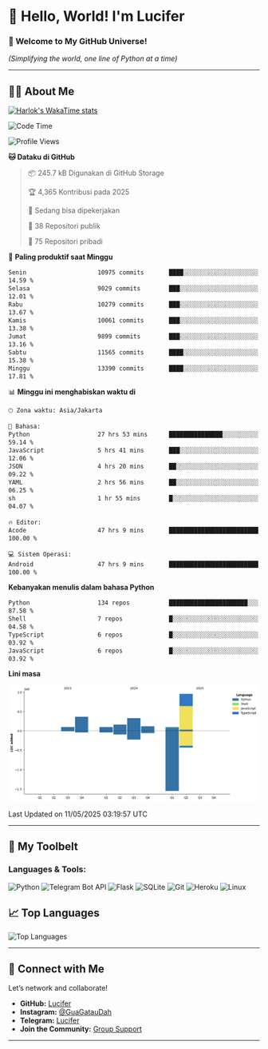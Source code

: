 # 👋 Hello, World! I'm Lucifer 

### 🚀 Welcome to My GitHub Universe!  
*(Simplifying the world, one line of Python at a time)*  

---

## 🧑‍💻 About Me


[![Harlok's WakaTime stats](https://github-readme-stats.vercel.app/api/wakatime?username=LuciferReborns)](https://github.com/jonesroot/github-readme-stats)


<!--START_SECTION:waka-->
![Code Time](http://img.shields.io/badge/Code%20Time-165%20hrs%2045%20mins-blue)

![Profile Views](http://img.shields.io/badge/Profil%20dilihat-8-blue)

**🐱 Dataku di GitHub** 

> 📦 245.7 kB Digunakan di GitHub Storage 
 > 
> 🏆 4,365 Kontribusi pada 2025
 > 
> 💼 Sedang bisa dipekerjakan
 > 
> 📜 38 Repositori publik 
 > 
> 🔑 75 Repositori pribadi 
 > 
📅 **Paling produktif saat Minggu** 

```text
Senin                    10975 commits       ████░░░░░░░░░░░░░░░░░░░░░   14.59 % 
Selasa                   9029 commits        ███░░░░░░░░░░░░░░░░░░░░░░   12.01 % 
Rabu                     10279 commits       ███░░░░░░░░░░░░░░░░░░░░░░   13.67 % 
Kamis                    10061 commits       ███░░░░░░░░░░░░░░░░░░░░░░   13.38 % 
Jumat                    9899 commits        ███░░░░░░░░░░░░░░░░░░░░░░   13.16 % 
Sabtu                    11565 commits       ████░░░░░░░░░░░░░░░░░░░░░   15.38 % 
Minggu                   13390 commits       ████░░░░░░░░░░░░░░░░░░░░░   17.81 % 
```


📊 **Minggu ini menghabiskan waktu di** 

```text
🕑︎ Zona waktu: Asia/Jakarta

💬 Bahasa: 
Python                   27 hrs 53 mins      ███████████████░░░░░░░░░░   59.14 % 
JavaScript               5 hrs 41 mins       ███░░░░░░░░░░░░░░░░░░░░░░   12.06 % 
JSON                     4 hrs 20 mins       ██░░░░░░░░░░░░░░░░░░░░░░░   09.22 % 
YAML                     2 hrs 56 mins       ██░░░░░░░░░░░░░░░░░░░░░░░   06.25 % 
sh                       1 hr 55 mins        █░░░░░░░░░░░░░░░░░░░░░░░░   04.07 % 

🔥 Editor: 
Acode                    47 hrs 9 mins       █████████████████████████   100.00 % 

💻 Sistem Operasi: 
Android                  47 hrs 9 mins       █████████████████████████   100.00 % 
```

**Kebanyakan menulis dalam bahasa Python** 

```text
Python                   134 repos           ██████████████████████░░░   87.58 % 
Shell                    7 repos             █░░░░░░░░░░░░░░░░░░░░░░░░   04.58 % 
TypeScript               6 repos             █░░░░░░░░░░░░░░░░░░░░░░░░   03.92 % 
JavaScript               6 repos             █░░░░░░░░░░░░░░░░░░░░░░░░   03.92 % 
```



**Lini masa**

![Lines of Code chart](https://raw.githubusercontent.com/jonesroot/jonesroot/main/assets/bar_graph.png)


 Last Updated on 11/05/2025 03:19:57 UTC
<!--END_SECTION:waka-->

---


## 🧰 My Toolbelt  

### Languages & Tools:  
![Python](https://img.shields.io/badge/-Python-3776AB?style=flat-square&logo=python&logoColor=white) ![Telegram Bot API](https://img.shields.io/badge/-Telegram%20Bot%20API-2CA5E0?style=flat-square&logo=telegram&logoColor=white) ![Flask](https://img.shields.io/badge/-Flask-000000?style=flat-square&logo=flask&logoColor=white) ![SQLite](https://img.shields.io/badge/-SQLite-003B57?style=flat-square&logo=sqlite&logoColor=white) ![Git](https://img.shields.io/badge/-Git-F05032?style=flat-square&logo=git&logoColor=white) ![Heroku](https://img.shields.io/badge/-Heroku-430098?style=flat-square&logo=heroku&logoColor=white) ![Linux](https://img.shields.io/badge/-Linux-FCC624?style=flat-square&logo=linux&logoColor=black)  


## 📈 Top Languages

![Top Languages](https://github-readme-stats.vercel.app/api/top-langs/?username=jonesroot&layout=compact&theme=tokyonight)  

---


## 🔗 Connect with Me  

Let’s network and collaborate!  
- **GitHub:** [Lucifer](https://github.com/jonesroot/jonesroot/blob/main/README.md)  
- **Instagram:** [@GuaGatauDah](https://instagram.com/guagataudah)  
- **Telegram:** [Lucifer](https://t.me/LuciferReborns)  
- **Join the Community:** [Group Support](https://t.me/GokilSupport)

---

